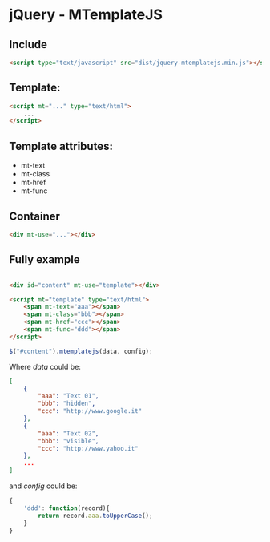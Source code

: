 # jQuery - MTemplateJS

## Include
```html
<script type="text/javascript" src="dist/jquery-mtemplatejs.min.js"></script>
```

## Template:
```html
<script mt="..." type="text/html">
    ...
</script>
```

## Template attributes:
* mt-text
* mt-class
* mt-href
* mt-func

## Container
```html
<div mt-use="..."></div>
```

## Fully example
```html

<div id="content" mt-use="template"></div>

<script mt="template" type="text/html">
    <span mt-text="aaa"></span>
    <span mt-class="bbb"></span>
    <span mt-href="ccc"></span>
    <span mt-func="ddd"></span>
</script>

```

```javascript
$("#content").mtemplatejs(data, config);
```

Where _data_ could be:
```json
[
    {
        "aaa": "Text 01",
        "bbb": "hidden",
        "ccc": "http://www.google.it"
    },
    {
        "aaa": "Text 02",
        "bbb": "visible",
        "ccc": "http://www.yahoo.it"
    },
    ...
]
```

and _config_ could be:
```js
{
    'ddd': function(record){
        return record.aaa.toUpperCase();
    }
}
```
